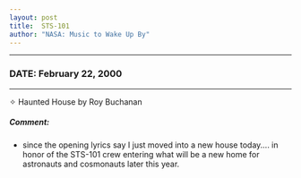 ```yaml
---
layout: post
title:  STS-101
author: "NASA: Music to Wake Up By"
---
```


----
### DATE: February 22, 2000
----
✧ Haunted House by Roy Buchanan

##### Comment:
* since the opening lyrics say I just moved into a new house today.... in honor of the STS-101 crew entering what will be a new home for astronauts and cosmonauts later this year.
